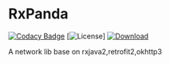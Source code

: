 # RxPanda

[![Codacy Badge](https://api.codacy.com/project/badge/Grade/1a9236f222ac4293a509c9db710a13f5)](https://app.codacy.com/app/PandaQAQ/RxPanda?utm_source=github.com&utm_medium=referral&utm_content=PandaQAQ/RxPanda&utm_campaign=Badge_Grade_Dashboard)
[![License](https://img.shields.io/github/license/PandaQAQ/RxPanda.svg)]
[![Download](https://api.bintray.com/packages/huxinyu/maven/rxpanda/images/download.svg?version=0.1.3)](https://bintray.com/huxinyu/maven/rxpanda/0.1.3/link)

A network lib base on rxjava2,retrofit2,okhttp3
